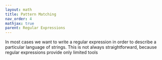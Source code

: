 ```yaml
---
layout: math
title: Pattern Matching
nav_order: 4
mathjax: true
parent: Regular Expressions
---
```


In most cases we want to write a regular expression in order to describe a particular language of strings.  This is not always straightforward, because regular expressions provide only limited tools 